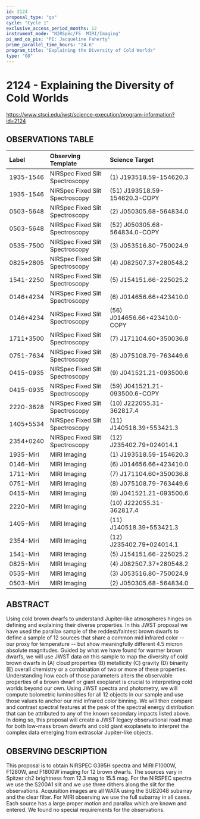 ```yaml
---
id: 2124
proposal_type: "go"
cycle: "Cycle 1"
exclusive_access_period_months: 12
instrument_mode: "NIRSpec/FS  MIRI/Imaging"
pi_and_co_pis: "PI: Jacqueline Faherty"
prime_parallel_time_hours: "24.6"
program_title: "Explaining the Diversity of Cold Worlds"
type: "GO"
---
```

# 2124 - Explaining the Diversity of Cold Worlds
https://www.stsci.edu/jwst/science-execution/program-information?id=2124
## OBSERVATIONS TABLE
| Label                      | Observing Template               | Science Target                     |
| :------------------------- | :------------------------------- | :--------------------------------- |
| 1935-1546                  | NIRSpec Fixed Slit Spectroscopy  | (1) J193518.59-154620.3            |
| 1935-1546                  | NIRSpec Fixed Slit Spectroscopy  | (51) J193518.59-154620.3-COPY      |
| 0503-5648                  | NIRSpec Fixed Slit Spectroscopy  | (2) J050305.68-564834.0            |
| 0503-5648                  | NIRSpec Fixed Slit Spectroscopy  | (52) J050305.68-564834.0-COPY      |
| 0535-7500                  | NIRSpec Fixed Slit Spectroscopy  | (3) J053516.80-750024.9            |
| 0825+2805                  | NIRSpec Fixed Slit Spectroscopy  | (4) J082507.37+280548.2            |
| 1541-2250                  | NIRSpec Fixed Slit Spectroscopy  | (5) J154151.66-225025.2            |
| 0146+4234                  | NIRSpec Fixed Slit Spectroscopy  | (6) J014656.66+423410.0            |
| 0146+4234                  | NIRSpec Fixed Slit Spectroscopy  | (56) J014656.66+423410.0-COPY      |
| 1711+3500                  | NIRSpec Fixed Slit Spectroscopy  | (7) J171104.60+350036.8            |
| 0751-7634                  | NIRSpec Fixed Slit Spectroscopy  | (8) J075108.79-763449.6            |
| 0415-0935                  | NIRSpec Fixed Slit Spectroscopy  | (9) J041521.21-093500.6            |
| 0415-0935                  | NIRSpec Fixed Slit Spectroscopy  | (59) J041521.21-093500.6-COPY      |
| 2220-3628                  | NIRSpec Fixed Slit Spectroscopy  | (10) J222055.31-362817.4           |
| 1405+5534                  | NIRSpec Fixed Slit Spectroscopy  | (11) J140518.39+553421.3           |
| 2354+0240                  | NIRSpec Fixed Slit Spectroscopy  | (12) J235402.79+024014.1           |
| 1935-Miri                  | MIRI Imaging                     | (1) J193518.59-154620.3            |
| 0146-Miri                  | MIRI Imaging                     | (6) J014656.66+423410.0            |
| 1711-Miri                  | MIRI Imaging                     | (7) J171104.60+350036.8            |
| 0751-Miri                  | MIRI Imaging                     | (8) J075108.79-763449.6            |
| 0415-Miri                  | MIRI Imaging                     | (9) J041521.21-093500.6            |
| 2220-Miri                  | MIRI Imaging                     | (10) J222055.31-362817.4           |
| 1405-Miri                  | MIRI Imaging                     | (11) J140518.39+553421.3           |
| 2354-Miri                  | MIRI Imaging                     | (12) J235402.79+024014.1           |
| 1541-Miri                  | MIRI Imaging                     | (5) J154151.66-225025.2            |
| 0825-Miri                  | MIRI Imaging                     | (4) J082507.37+280548.2            |
| 0535-Miri                  | MIRI Imaging                     | (3) J053516.80-750024.9            |
| 0503-Miri                  | MIRI Imaging                     | (2) J050305.68-564834.0            |

## ABSTRACT

Using cold brown dwarfs to understand Jupiter-like atmospheres hinges on defining and explaining their diverse properties. In this JWST proposal we have used the parallax sample of the reddest/faintest brown dwarfs to define a sample of 12 sources that share a common mid infrared color -- our proxy for temperature -- but show meaningfully different 4.5 micron absolute magnitudes. Guided by what we have found for warmer brown dwarfs, we will use JWST data on this sample to map the diversity of cold brown dwarfs in (A) cloud properties (B) metallicity (C) gravity (D) binarity (E) overall chemistry or a combination of two or more of these properties. Understanding how each of those parameters alters the observable properties of a brown dwarf or giant exoplanet is crucial to interpreting cold worlds beyond our own. Using JWST spectra and photometry, we will compute bolometric luminosities for all 12 objects in our sample and use those values to anchor our mid infrared color binning. We will then compare and contrast spectral features at the peak of the spectral energy distribution that can be attributed to any of the known secondary impacts listed above. In doing so, this proposal will create a JWST legacy observational road map for both low-mass brown dwarfs and cold giant exoplanets to interpret the complex data emerging from extrasolar Jupiter-like objects.

## OBSERVING DESCRIPTION

This proposal is to obtain NIRSPEC G395H spectra and MIRI F1000W, F1280W, and F1800W imaging for 12 brown dwarfs. The sources vary in Spitzer ch2 brightness from 12.3 mag to 15.5 mag. For the NIRSPEC spectra we use the S200A1 slit and we use three dithers along the slit for the observations. Acquisition images are all WATA using the SUB2048 subarray and the clear filter. For MIRI observing we use the full subarray in all cases. Each source has a large proper motion and parallax which are known and entered. We found no special requirements for the observations.
